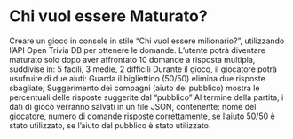 # Chi vuol essere Maturato?
Creare un gioco in console in stile “Chi vuol essere milionario?”, utilizzando l’API Open Trivia DB per ottenere le domande.
L’utente potrà diventare maturato solo dopo aver affrontato 10 domande a risposta multipla, suddivise in: 5 facili, 3 medie, 2 difficili
Durante il gioco, il giocatore potrà usufruire di due aiuti: Guarda il bigliettino (50/50) elimina due risposte sbagliate; Suggerimento dei compagni (aiuto del pubblico) mostra le percentuali delle risposte suggerite dal “pubblico”
Al termine della partita, i dati di gioco verranno salvati in un file JSON, contenente: nome del giocatore, numero di domande risposte correttamente, se l’aiuto 50/50 è stato utilizzato, se l’aiuto del pubblico è stato utilizzato.
